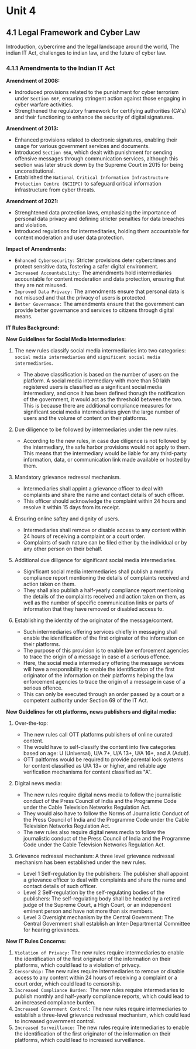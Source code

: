 # Unit 4

## 4.1 Legal Framework and Cyber Law

Introduction, cybercrime and the legal landscape around the world, The indian IT Act, challenges to indian law, and the future of cyber law.

### 4.1.1 Amendments to the Indian IT Act

**Amendment of 2008:**

- Indroduced provisions related to the punishment for cyber terrorism under `Section 66F`, ensuring stringent action against those engaging in cyber warfare activities.
- Strengthened the regulatory framework for certifying authorities (CA's) and their functioning to enhance the security of digital signatures.

**Amendment of 2013:**

- Enhanced provisions related to electronic signatures, enabling their usage for various government services and documents.
- Introduced `Section 66A`, which dealt with punishment for sending offensive messages through communication services, although this section was later struck down by the Supreme Court in 2015 for being unconstitutional.
- Established the `National Critical Information Infrastructure Protection Centre (NCIIPC)` to safeguard critical information infrastructure from cyber threats.

**Amendment of 2021:**

- Strenghtened data protection laws, emphasizing the importance of personal data privacy and defining stricter penalties for data breaches and violation.
- Introduced regulations for intermeditaries, holding them accountable for content moderation and user data protection.

**Impact of Amendments:**

- `Enhanced Cybersecurity:` Stricter provisions deter cybercrimes and protect sensitive data, fostering a safer digital environment.
- `Increased Accountability:` The amendments hold intermediaries accountable for content moderation and data protection, ensuring that they are not misused.
- `Improved Data Privacy:` The amendments ensure that personal data is not misused and that the privacy of users is protected.
- `Better Governance:` The amendments ensure that the government can provide better governance and services to citizens through digital means.

**IT Rules Background:**

**New Guidelines for Social Media Intermediaries:**

1. The new rules classify social media intermediaries into two categories: `social media intermediaries` and `significant social media intermediaries`.

   - The above classification is based on the number of users on the platform. A social media intermediary with more than 50 lakh registered users is classified as a significant social media intermediary, and once it has been defined thorugh the notification of the government, it would act as the threshold between the two. This is because there are additional compliance measures for significant social media intermediaries given the large number of users and the volume of content on their platforms.

2. Due diligence to be followed by intermediaries under the new rules.

   - According to the new rules, in case due diligence is not followed by the intermediary, the safe harbor provisions would not apply to them. This means that the intermediary would be liable for any third-party information, data, or communication link made available or hosted by them.

3. Mandatory grievance redressal mechanism.

    - Intermediaries shall appint a grievance officer to deal with complaints and share the name and contact details of such officer.
    - This officer should acknowledge the complaint within 24 hours and resolve it within 15 days from its receipt.

4. Ensuring online saftey and dignity of users.

    - Intermediaries shall remove or disable access to any content within 24 hours of receiving a complaint or a court order.
    - Complaints of such nature can be filed either by the individual or by any other person on their behalf.

5. Additional due diligence for significant social media intermediaries.

    - Significant social media intermediaries shall publish a monthly compliance report mentioning the details of complaints received and action taken on them.
    - They shall also publish a half-yearly compliance report mentioning the details of the complaints received and action taken on them, as well as the number of specific communication links or parts of information that they have removed or disabled access to.

6. Establishing the identity of the originator of the message/content.

    - Such intermediaries offering services chiefly in messaging shall enable the identification of the first originator of the information on their platforms.
    - The purpose of this provision is to enable law enforcement agencies to trace the origin of a message in case of a serious offence.
    - Here, the social media intermediary offering the message services will have a responsibility to enable the identification of the first originator of the information on their platforms helping the law enforcement agencies to trace the origin of a message in case of a serious offence.
    - This can only be executed through an order passed by a court or a competent authority under Section 69 of the IT Act.

**New Guidelines for ott platforms, news publishers and digital media:**

1. Over-the-top:

    - The new rules call OTT platforms publishers of online curated content.
    - The would have to self-classify the content into five categories based on age: U (Universal), U/A 7+, U/A 13+, U/A 16+, and A (Adult).
    - OTT paltforms would be required to provide parental lock systems for content classified as U/A 13+ or higher, and reliable age verification mechanisms for content classified as "A".

2. Digital news media:

    - The new rules require digital news media to follow the journalistic conduct of the Press Council of India and the Programme Code under the Cable Television Networks Regulation Act.
    - They would also have to follow the Norms of Journalistic Conduct of the Press Council of India and the Programme Code under the Cable Television Networks Regulation Act.
    - The new rules also require digital news media to follow the journalistic conduct of the Press Council of India and the Programme Code under the Cable Television Networks Regulation Act.

3. Grievance redressal mechanism:
A three level grievance redressal mechanism has been established under the new rules.

    - Level 1 Self-regulation by the publishers: The publisher shall appoint a grievance officer to deal with complaints and share the name and contact details of such officer.
    - Level 2 Self-regulation by the self-regulating bodies of the publishers: The self-regulating body shall be headed by a retired judge of the Supreme Court, a High Court, or an independent eminent person and have not more than six members.
    - Level 3 Oversight mechanism by the Central Government: The Central Government shall establish an Inter-Departmental Committee for hearing grievances.

**New IT Rules Concerns:**

1. `Violation of Privacy:` The new rules require intermediaries to enable the identification of the first originator of the information on their platforms, which could lead to a violation of privacy.
2. `Censorship:` The new rules require intermediaries to remove or disable access to any content within 24 hours of receiving a complaint or a court order, which could lead to censorship.
3. `Increased Compliance Burden:` The new rules require intermediaries to publish monthly and half-yearly compliance reports, which could lead to an increased compliance burden.
4. `Increased Government Control:` The new rules require intermediaries to establish a three-level grievance redressal mechanism, which could lead to increased government control.
5. `Increased Surveillance:` The new rules require intermediaries to enable the identification of the first originator of the information on their platforms, which could lead to increased surveillance.

